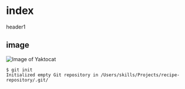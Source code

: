 # index
header1
## image
![Image of Yaktocat](https://octodex.github.com/images/yaktocat.png "this is title")
```
$ git init
Initialized empty Git repository in /Users/skills/Projects/recipe-repository/.git/
```
